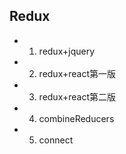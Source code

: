## Redux
- 1. redux+jquery
- 2. redux+react第一版
- 3. redux+react第二版
- 4. combineReducers
- 5. connect